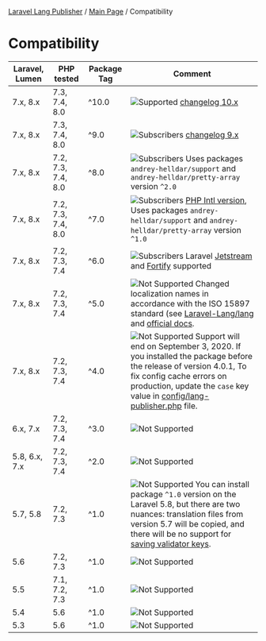 [Laravel Lang Publisher][link_source] / [Main Page](index.md) / Compatibility

# Compatibility

|Laravel, Lumen|PHP tested|Package Tag|Comment|
|---|---|---|---|
|7.x, 8.x|7.3, 7.4, 8.0|^10.0| ![Supported][badge_supported] [changelog 10.x](changelog/10-x.md)  |
|7.x, 8.x|7.3, 7.4, 8.0|^9.0| ![Subscribers][badge_subscribers_only] [changelog 9.x](changelog/9-x.md)  |
|7.x, 8.x|7.2, 7.3, 7.4, 8.0|^8.0| ![Subscribers][badge_subscribers_only] Uses packages `andrey-helldar/support` and `andrey-helldar/pretty-array` version `^2.0` |
|7.x, 8.x|7.2, 7.3, 7.4, 8.0|^7.0|  ![Subscribers][badge_subscribers_only] [PHP Intl version](https://github.com/Laravel-Lang/lang/releases/tag/8.0.0), Uses packages `andrey-helldar/support` and `andrey-helldar/pretty-array` version `^1.0` |
|7.x, 8.x|7.2, 7.3, 7.4|^6.0| ![Subscribers][badge_subscribers_only] Laravel [Jetstream](https://jetstream.laravel.com) and [Fortify](https://github.com/laravel/fortify) supported |
|7.x, 8.x|7.2, 7.3, 7.4|^5.0| ![Not Supported][badge_not_supported] Changed localization names in accordance with the ISO 15897 standard (see [Laravel-Lang/lang](https://github.com/Laravel-Lang/lang/issues/1286) and [official docs](https://laravel.com/docs/7.x/localization#introduction).|
|7.x, 8.x|7.2, 7.3, 7.4|^4.0| ![Not Supported][badge_not_supported] Support will end on September 3, 2020. If you installed the package before the release of version 4.0.1, To fix config cache errors on production, update the `case` key value in [config/lang-publisher.php](config/lang-publisher.php) file.|
|6.x, 7.x|7.2, 7.3, 7.4|^3.0| ![Not Supported][badge_not_supported] |
|5.8, 6.x, 7.x|7.2, 7.3, 7.4|^2.0| ![Not Supported][badge_not_supported] |
|5.7, 5.8|7.2, 7.3|^1.0| ![Not Supported][badge_not_supported] You can install package `^1.0` version on the Laravel 5.8, but there are two nuances: translation files from version 5.7 will be copied, and there will be no support for [saving validator keys](https://github.com/andrey-helldar/laravel-lang-publisher#features). |
|5.6|7.2, 7.3|^1.0| ![Not Supported][badge_not_supported] |
|5.5|7.1, 7.2, 7.3|^1.0| ![Not Supported][badge_not_supported] |
|5.4|5.6|^1.0| ![Not Supported][badge_not_supported] |
|5.3|5.6|^1.0| ![Not Supported][badge_not_supported] |

[badge_not_supported]:          https://img.shields.io/badge/not%20supported-lightgrey?style=flat-square

[badge_subscribers_only]:      https://img.shields.io/badge/supported%20for%20subscribers%20only-blue?style=flat-square

[badge_supported]:              https://img.shields.io/badge/supported-green?style=flat-square

[link_source]:              https://github.com/andrey-helldar/laravel-lang-publisher
